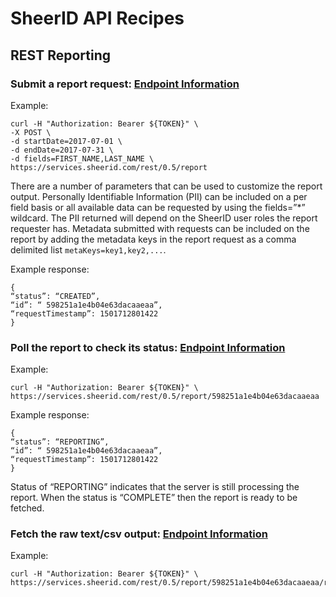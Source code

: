 # SheerID API Recipes
## REST Reporting

### Submit a report request: [Endpoint Information](http://developer.sheerid.com/docs/report/requestReport.html)

Example:

```
curl -H "Authorization: Bearer ${TOKEN}" \
-X POST \
-d startDate=2017-07-01 \
-d endDate=2017-07-31 \
-d fields=FIRST_NAME,LAST_NAME \
https://services.sheerid.com/rest/0.5/report
```

There are a number of parameters that can be used to customize the report output. Personally Identifiable Information (PII) can be included on a per field basis or all available data can be requested by using the fields=”*” wildcard. The PII returned will depend on the SheerID user roles the report requester has. Metadata submitted with requests can be included on the report by adding the metadata keys in the report request as a comma delimited list
`metaKeys=key1,key2,...`.

Example response:

```
{
“status”: “CREATED”,
“id”: “ 598251a1e4b04e63dacaaeaa”,
“requestTimestamp”: 1501712801422
}
```

### Poll the report to check its status: [Endpoint Information](http://developer.sheerid.com/docs/report/retrieveReport.html)

Example:

```
curl -H "Authorization: Bearer ${TOKEN}" \
https://services.sheerid.com/rest/0.5/report/598251a1e4b04e63dacaaeaa
```

Example response:

```
{
“status”: “REPORTING”,
“id”: “ 598251a1e4b04e63dacaaeaa”,
“requestTimestamp”: 1501712801422
}
```
Status of “REPORTING” indicates that the server is still processing the report.
When the status is “COMPLETE” then the report is ready to be fetched.

### Fetch the raw text/csv output: [Endpoint Information](http://developer.sheerid.com/docs/report/getReportData.html)

Example:

```
curl -H "Authorization: Bearer ${TOKEN}" \
https://services.sheerid.com/rest/0.5/report/598251a1e4b04e63dacaaeaa/raw
```


